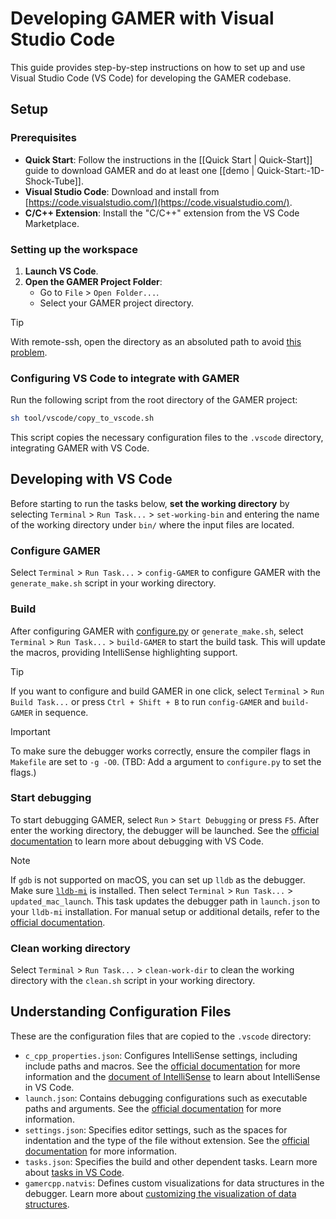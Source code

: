 # Developing GAMER with Visual Studio Code

This guide provides step-by-step instructions on how to set up and use Visual Studio Code (VS Code) for developing the GAMER codebase.

## Setup

### Prerequisites

- **Quick Start**: Follow the instructions in the [[Quick Start | Quick-Start]] guide to download GAMER and do at least one [[demo | Quick-Start:-1D-Shock-Tube]].
- **Visual Studio Code**: Download and install from [https://code.visualstudio.com/](https://code.visualstudio.com/).
- **C/C++ Extension**: Install the "C/C++" extension from the VS Code Marketplace.

### Setting up the workspace

1. **Launch VS Code**.
2. **Open the GAMER Project Folder**:
   - Go to `File` > `Open Folder...`.
   - Select your GAMER project directory.

> [!TIP]  
> With remote-ssh, open the directory as an absoluted path to avoid [this problem](https://github.com/microsoft/vscode-cpptools/issues/4818).

### Configuring VS Code to integrate with GAMER

Run the following script from the root directory of the GAMER project:
```bash
sh tool/vscode/copy_to_vscode.sh
```
This script copies the necessary configuration files to the `.vscode` directory, integrating GAMER with VS Code.

## Developing with VS Code

Before starting to run the tasks below, **set the working directory** by selecting `Terminal` > `Run Task...` > `set-working-bin` and entering the name of the working directory under `bin/` where the input files are located.

### Configure GAMER

Select `Terminal` > `Run Task...` > `config-GAMER` to configure GAMER with the `generate_make.sh` script in your working directory.

### Build

After configuring GAMER with [configure.py](https://github.com/gamer-project/gamer/wiki/Installation%3A-Configure.py) or `generate_make.sh`, select `Terminal` > `Run Task...` > `build-GAMER` to start the build task. This will update the macros, providing IntelliSense highlighting support.

> [!TIP]
> If you want to configure and build GAMER in one click, select `Terminal` > `Run Build Task...` or press `Ctrl + Shift + B` to run `config-GAMER` and `build-GAMER` in sequence.

> [!IMPORTANT]  
> To make sure the debugger works correctly, ensure the compiler flags in `Makefile` are set to `-g -O0`. (TBD: Add a argument to `configure.py` to set the flags.)

### Start debugging

To start debugging GAMER, select `Run` > `Start Debugging` or press `F5`. After enter the working directory, the debugger will be launched. See the [official documentation](https://code.visualstudio.com/docs/editor/debugging) to learn more about debugging with VS Code.

> [!NOTE]  
> If `gdb` is not supported on macOS, you can set up `lldb` as the debugger. Make sure [`lldb-mi`](https://github.com/lldb-tools/lldb-mi) is installed. Then select `Terminal` > `Run Task...` > `updated_mac_launch`. This task updates the debugger path in `launch.json` to your `lldb-mi` installation.
> For manual setup or additional details, refer to the [official documentation](https://code.visualstudio.com/docs/cpp/launch-json-reference).

### Clean working directory

Select `Terminal` > `Run Task...` > `clean-work-dir` to clean the working directory with the `clean.sh` script in your working directory.

## Understanding Configuration Files

These are the configuration files that are copied to the `.vscode` directory:
- `c_cpp_properties.json`: Configures IntelliSense settings, including include paths and macros. See the [official documentation](https://code.visualstudio.com/docs/cpp/c-cpp-properties-schema-reference) for more information and the [document of IntelliSense](https://code.visualstudio.com/docs/editor/intellisense) to learn about IntelliSense in VS Code.
- `launch.json`: Contains debugging configurations such as executable paths and arguments. See the [official documentation](https://code.visualstudio.com/docs/cpp/launch-json-reference) for more information.
- `settings.json`: Specifies editor settings, such as the spaces for indentation and the type of the file without extension. See the [official documentation](https://code.visualstudio.com/docs/editor/settings) for more information.
- `tasks.json`: Specifies the build and other dependent tasks. Learn more about [tasks in VS Code](https://code.visualstudio.com/docs/editor/tasks).
- `gamercpp.natvis`: Defines custom visualizations for data structures in the debugger. Learn more about [customizing the visualization of data structures](https://learn.microsoft.com/en-us/visualstudio/debugger/create-custom-views-of-native-objects?view=vs-2022).
